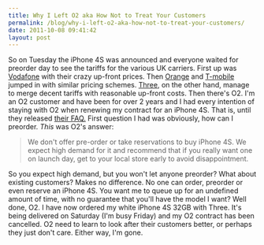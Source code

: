 ```yaml
---
title: Why I Left O2 aka How Not to Treat Your Customers
permalink: /blog/why-i-left-o2-aka-how-not-to-treat-your-customers/
date: 2011-10-08 09:41:42
layout: post
---
```


So on Tuesday the iPhone 4S was announced and everyone waited for preorder day to see the tariffs for the various UK carriers. First up was [Vodafone](http://www.vodafone.co.uk/brands/iphone/pay-monthly-iphone/index.htm) with their crazy up-front prices. Then [Orange](http://shop.orange.co.uk/newiphone?WT.mc_id=ON_OUK_P_NEWiPhonePR_&WT.tsrc=Portal) and [T-mobile](http://www.t-mobile.co.uk/shop/pay-monthly/iphone-4s-32gb-white/mobile-tariffs/) jumped in with similar pricing schemes. [Three](http://www.three.co.uk/Phones/Preorder), on the other hand, manage to merge decent tariffs with reasonable up-front costs. Then there's O2.  I'm an O2 customer and have been for over 2 years and I had every intention of staying with O2 when renewing my contract for an iPhone 4S. That is, until they released [their FAQ.](http://www.o2.co.uk/iphone/topfaqs) First question I had was obviously, how can I preorder. _This_ was O2's answer: 

> We don't offer pre-order or take reservations to buy iPhone 4S. We expect high demand for it and recommend that if you really want one on launch day, get to your local store early to avoid disappointment. 

So you expect high demand, but you won't let anyone preorder? What about existing customers? Makes no difference. No one can order, preorder or even reserve an iPhone 4S. You want me to queue up for an undefined amount of time, with no guarantee that you'll have the model I want? Well done, O2. I have now ordered my white iPhone 4S 32GB with Three. It's being delivered on Saturday (I'm busy Friday) and my O2 contract has been cancelled. O2 need to learn to look after their customers better, or perhaps they just don't care. Either way, I'm gone.